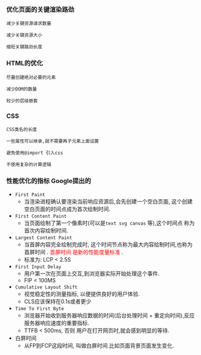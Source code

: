 ### 优化页面的关键渲染路劲

`减少关键资源请求数量`

`减少关键资源大小`

`缩短关键路劲长度`

### HTML的优化

`尽量创建绝对必要的元素`

`减少DOM的数量`

`较少的层级嵌套`

### CSS

`CSS类名的长度`

`一些属性可以继承,就不需要再子元素上面设置`



`避免使用@import 引入css`

`不使用复杂的计算逻辑`

### 性能优化的指标 Google提出的

- `First Paint`
  - 当渲染进程确认要渲染当前响应资源后,会先创建一个空白页面, 这个创建空白页面的时间点成为首次绘制时间.
- `First Content Paint`
  - 当页面绘制了第一个像素时(可以是`text svg canvas` 等),这个时间点 称为首次内容绘制时间.
- `Largest Content Paint`
  - 当首屏内容完全绘制完成时, 这个时间节点称为最大内容绘制时间,也称为首屏时间 . <font color="red">首屏时间 是新的性能度量标准</font> . 
  -  标准为:  LCP < 2.5S
- `First Input Delay`
  - 用户第一次在页面上交互,到浏览器实际开始处理这个事件.
  - FIP < 100MS
- `Cumulative Layout Shift`
  - 视觉稳定性的测量指标, 以便提供良好的用户体验.
  - CLS应该保持在0.1s或者更少
- `Time To First Byte`
  - 浏览器开始收到服务器响应数据的时间(后台处理时间 + 重定向时间),反应服务器响应速度的重要指标.
  - TTFB < 500ms, 否则 用户在打开网页时,就会感到明显的等待.
- 白屏时间
  - 从FP到FCP这段时间, 叫做白屏时间.比如页面背景页面发生变化.

